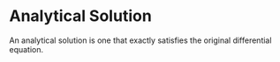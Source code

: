 # Analytical Solution

An analytical solution is one that exactly satisfies the original differential equation.
